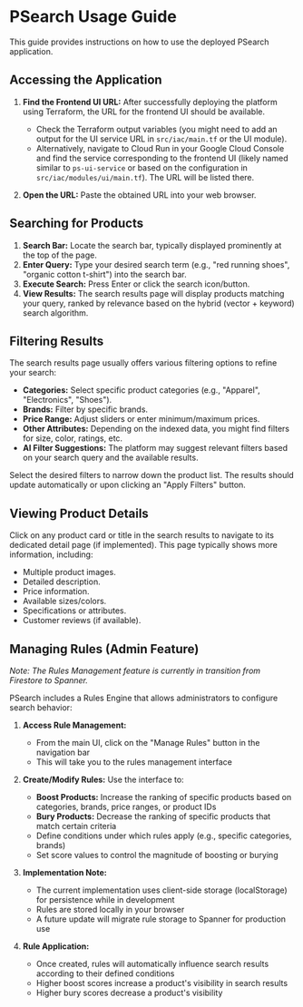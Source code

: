 # PSearch Usage Guide

This guide provides instructions on how to use the deployed PSearch application.

## Accessing the Application

1.  **Find the Frontend UI URL:** After successfully deploying the platform using Terraform, the URL for the frontend UI should be available.
    *   Check the Terraform output variables (you might need to add an output for the UI service URL in `src/iac/main.tf` or the UI module).
    *   Alternatively, navigate to Cloud Run in your Google Cloud Console and find the service corresponding to the frontend UI (likely named similar to `ps-ui-service` or based on the configuration in `src/iac/modules/ui/main.tf`). The URL will be listed there.

2.  **Open the URL:** Paste the obtained URL into your web browser.

## Searching for Products

1.  **Search Bar:** Locate the search bar, typically displayed prominently at the top of the page.
2.  **Enter Query:** Type your desired search term (e.g., "red running shoes", "organic cotton t-shirt") into the search bar.
3.  **Execute Search:** Press Enter or click the search icon/button.
4.  **View Results:** The search results page will display products matching your query, ranked by relevance based on the hybrid (vector + keyword) search algorithm.

## Filtering Results

The search results page usually offers various filtering options to refine your search:

*   **Categories:** Select specific product categories (e.g., "Apparel", "Electronics", "Shoes").
*   **Brands:** Filter by specific brands.
*   **Price Range:** Adjust sliders or enter minimum/maximum prices.
*   **Other Attributes:** Depending on the indexed data, you might find filters for size, color, ratings, etc.
*   **AI Filter Suggestions:** The platform may suggest relevant filters based on your search query and the available results.

Select the desired filters to narrow down the product list. The results should update automatically or upon clicking an "Apply Filters" button.

## Viewing Product Details

Click on any product card or title in the search results to navigate to its dedicated detail page (if implemented). This page typically shows more information, including:

*   Multiple product images.
*   Detailed description.
*   Price information.
*   Available sizes/colors.
*   Specifications or attributes.
*   Customer reviews (if available).

## Managing Rules (Admin Feature)

*Note: The Rules Management feature is currently in transition from Firestore to Spanner.*

PSearch includes a Rules Engine that allows administrators to configure search behavior:

1.  **Access Rule Management:** 
    * From the main UI, click on the "Manage Rules" button in the navigation bar
    * This will take you to the rules management interface

2.  **Create/Modify Rules:** Use the interface to:
    * **Boost Products:** Increase the ranking of specific products based on categories, brands, price ranges, or product IDs
    * **Bury Products:** Decrease the ranking of specific products that match certain criteria
    * Define conditions under which rules apply (e.g., specific categories, brands)
    * Set score values to control the magnitude of boosting or burying

3.  **Implementation Note:** 
    * The current implementation uses client-side storage (localStorage) for persistence while in development
    * Rules are stored locally in your browser
    * A future update will migrate rule storage to Spanner for production use

4.  **Rule Application:**
    * Once created, rules will automatically influence search results according to their defined conditions
    * Higher boost scores increase a product's visibility in search results
    * Higher bury scores decrease a product's visibility
